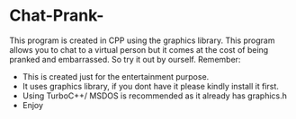 # Chat-Prank-
This program is  created in CPP using the graphics library.
This program allows you to chat to a virtual person but it comes at the cost of being pranked and embarrassed. 
So try it out by ourself.
Remember:
- This is created just for the entertainment purpose.
- It uses graphics library, if you dont have it please kindly install it first.
- Using TurboC++/ MSDOS is recommended as it already has graphics.h
- Enjoy

